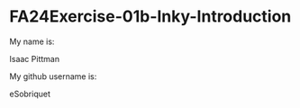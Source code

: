 # FA24Exercise-01b-Inky-Introduction

My name is:

Isaac Pittman

My github username is:

eSobriquet
